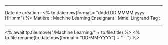  ---

 Date de création : <% tp.date.now(format = "dddd DD MMMM yyyy HH:mm") %>
 Matière : Machine Learning
 Enseignant : Mme. Lingrand
 Tag :

---

 <% await tp.file.move("/Machine Learning/" + tp.file.title) %>
 <% tp.file.rename(tp.date.now(format = "DD-MM-YYYY") + " - ") %>
